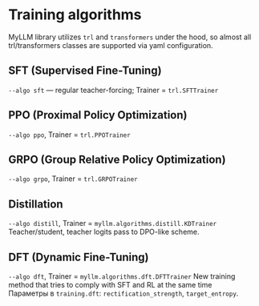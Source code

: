 # Training algorithms

MyLLM library utilizes `trl` and `transformers` under the hood, so almost all trl/transformers classes are supported via yaml configuration.

## SFT (Supervised Fine-Tuning)
`--algo sft` — regular teacher-forcing; Trainer = `trl.SFTTrainer`  

## PPO (Proximal Policy Optimization)
`--algo ppo`, Trainer = `trl.PPOTrainer`

## GRPO (Group Relative Policy Optimization)
`--algo grpo`, Trainer = `trl.GRPOTrainer`

## Distillation
`--algo distill`, Trainer = `myllm.algorithms.distill.KDTrainer`
Teacher/student, teacher logits pass to DPO-like scheme.

## DFT (Dynamic Fine-Tuning)
`--algo dft`, Trainer = `myllm.algorithms.dft.DFTTrainer`
New training method that tries to comply with SFT and RL at the same time  
Параметры в `training.dft`: `rectification_strength`, `target_entropy`.

